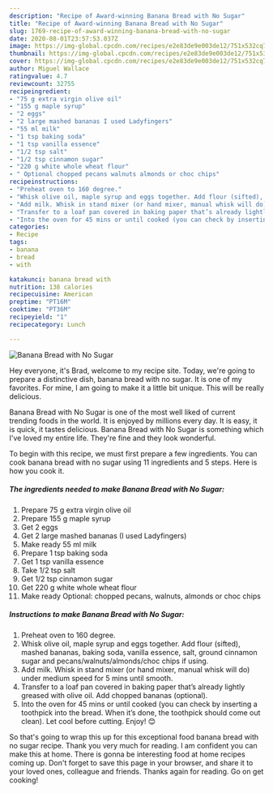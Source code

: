 ```yaml
---
description: "Recipe of Award-winning Banana Bread with No Sugar"
title: "Recipe of Award-winning Banana Bread with No Sugar"
slug: 1769-recipe-of-award-winning-banana-bread-with-no-sugar
date: 2020-08-01T23:57:53.037Z
image: https://img-global.cpcdn.com/recipes/e2e83de9e003de12/751x532cq70/banana-bread-with-no-sugar-recipe-main-photo.jpg
thumbnail: https://img-global.cpcdn.com/recipes/e2e83de9e003de12/751x532cq70/banana-bread-with-no-sugar-recipe-main-photo.jpg
cover: https://img-global.cpcdn.com/recipes/e2e83de9e003de12/751x532cq70/banana-bread-with-no-sugar-recipe-main-photo.jpg
author: Miguel Wallace
ratingvalue: 4.7
reviewcount: 32755
recipeingredient:
- "75 g extra virgin olive oil"
- "155 g maple syrup"
- "2 eggs"
- "2 large mashed bananas I used Ladyfingers"
- "55 ml milk"
- "1 tsp baking soda"
- "1 tsp vanilla essence"
- "1/2 tsp salt"
- "1/2 tsp cinnamon sugar"
- "220 g white whole wheat flour"
- " Optional chopped pecans walnuts almonds or choc chips"
recipeinstructions:
- "Preheat oven to 160 degree."
- "Whisk olive oil, maple syrup and eggs together. Add flour (sifted), mashed bananas, baking soda, vanilla essence, salt, ground cinnamon sugar and pecans/walnuts/almonds/choc chips if using."
- "Add milk. Whisk in stand mixer (or hand mixer, manual whisk will do) under medium speed for 5 mins until smooth."
- "Transfer to a loaf pan covered in baking paper that’s already lightly greased with olive oil. Add chopped bananas (optional)."
- "Into the oven for 45 mins or until cooked (you can check by inserting a toothpick into the bread. When it’s done, the toothpick should come out clean). Let cool before cutting. Enjoy! 😊"
categories:
- Recipe
tags:
- banana
- bread
- with

katakunci: banana bread with 
nutrition: 138 calories
recipecuisine: American
preptime: "PT16M"
cooktime: "PT36M"
recipeyield: "1"
recipecategory: Lunch

---
```



![Banana Bread with No Sugar](https://img-global.cpcdn.com/recipes/e2e83de9e003de12/751x532cq70/banana-bread-with-no-sugar-recipe-main-photo.jpg)

Hey everyone, it's Brad, welcome to my recipe site. Today, we're going to prepare a distinctive dish, banana bread with no sugar. It is one of my favorites. For mine, I am going to make it a little bit unique. This will be really delicious.

Banana Bread with No Sugar is one of the most well liked of current trending foods in the world. It is enjoyed by millions every day. It is easy, it is quick, it tastes delicious. Banana Bread with No Sugar is something which I've loved my entire life. They're fine and they look wonderful.




To begin with this recipe, we must first prepare a few ingredients. You can cook banana bread with no sugar using 11 ingredients and 5 steps. Here is how you cook it.

<!--inarticleads1-->

##### The ingredients needed to make Banana Bread with No Sugar:

1. Prepare 75 g extra virgin olive oil
1. Prepare 155 g maple syrup
1. Get 2 eggs
1. Get 2 large mashed bananas (I used Ladyfingers)
1. Make ready 55 ml milk
1. Prepare 1 tsp baking soda
1. Get 1 tsp vanilla essence
1. Take 1/2 tsp salt
1. Get 1/2 tsp cinnamon sugar
1. Get 220 g white whole wheat flour
1. Make ready  Optional: chopped pecans, walnuts, almonds or choc chips




<!--inarticleads2-->

##### Instructions to make Banana Bread with No Sugar:

1. Preheat oven to 160 degree.
1. Whisk olive oil, maple syrup and eggs together. Add flour (sifted), mashed bananas, baking soda, vanilla essence, salt, ground cinnamon sugar and pecans/walnuts/almonds/choc chips if using.
1. Add milk. Whisk in stand mixer (or hand mixer, manual whisk will do) under medium speed for 5 mins until smooth.
1. Transfer to a loaf pan covered in baking paper that’s already lightly greased with olive oil. Add chopped bananas (optional).
1. Into the oven for 45 mins or until cooked (you can check by inserting a toothpick into the bread. When it’s done, the toothpick should come out clean). Let cool before cutting. Enjoy! 😊




So that's going to wrap this up for this exceptional food banana bread with no sugar recipe. Thank you very much for reading. I am confident you can make this at home. There is gonna be interesting food at home recipes coming up. Don't forget to save this page in your browser, and share it to your loved ones, colleague and friends. Thanks again for reading. Go on get cooking!
